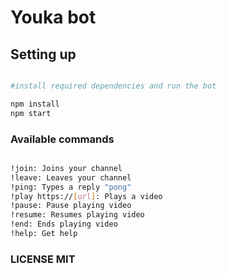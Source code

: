 # Youka bot

## Setting up

``` bash

#install required dependencies and run the bot

npm install
npm start

```

### Available commands

``` bash

!join: Joins your channel
!leave: Leaves your channel
!ping: Types a reply "pong"
!play https://[url]: Plays a video
!pause: Pause playing video
!resume: Resumes playing video
!end: Ends playing video
!help: Get help

```

### LICENSE MIT